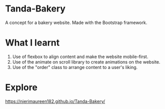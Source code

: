 # Tanda-Bakery
A concept for a bakery website. Made with the Bootstrap framework.

# What I learnt
1. Use of flexbox to align content and make the website mobile-first.
2. Use of the animate on scroll library to create animations on the website.
3. Use of the "order" class to arrange content to a user's liking.

# Explore

https://njerimaureen182.github.io/Tanda-Bakery/
